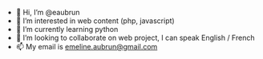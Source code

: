 - 👋 Hi, I’m @eaubrun
- 👀 I’m interested in web content (php, javascript)
- 🌱 I’m currently learning python
- 💞️ I’m looking to collaborate on web project, I can speak English / French
- 📫 My email is emeline.aubrun@gmail.com

<!---
eaubrun/eaubrun is a ✨ special ✨ repository because its `README.md` (this file) appears on your GitHub profile.
You can click the Preview link to take a look at your changes.
--->
